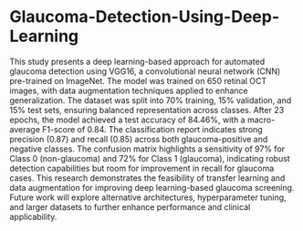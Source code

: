 # Glaucoma-Detection-Using-Deep-Learning
 This study presents a deep learning-based approach for automated glaucoma detection using VGG16, a convolutional neural network (CNN) pre-trained on ImageNet. The model was trained on 650 retinal OCT images, with data augmentation techniques applied to enhance generalization. The dataset was split into 70% training, 15% validation, and 15% test sets, ensuring balanced representation across classes.  After 23 epochs, the model achieved a test accuracy of 84.46%, with a macro-average F1-score of 0.84. The classification report indicates strong precision (0.87) and recall (0.85) across both glaucoma-positive and negative classes. The confusion matrix highlights a sensitivity of 97% for Class 0 (non-glaucoma) and 72% for Class 1 (glaucoma), indicating robust detection capabilities but room for improvement in recall for glaucoma cases.  This research demonstrates the feasibility of transfer learning and data augmentation for improving deep learning-based glaucoma screening. Future work will explore alternative architectures, hyperparameter tuning, and larger datasets to further enhance performance and clinical applicability.
